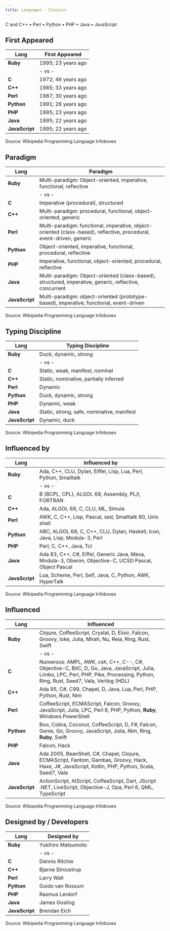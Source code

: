 ```yaml
---
title: Languages - Classics
---
```



C and C++  •  Perl  •  Python •  PHP  •  Java  • JavaScript


## First Appeared

| Lang           | First Appeared      |
|----------------|---------------------|
| **Ruby**       | 1995; 23 years ago  |
|                | - vs -              |
| **C**          | 1972; 46 years ago  |
| **C++**        | 1985; 33 years ago  |
| **Perl**       | 1987; 30 years ago  |
| **Python**     | 1991; 26 years ago  |
| **PHP**        | 1995; 23 years ago  |
| **Java**       | 1995; 22 years ago  |
| **JavaScript** | 1995; 22 years ago  |


Source: Wikipedia Programming Language Infoboxes



## Paradigm


| Lang           | Paradigm                                                             |
|----------------|----------------------------------------------------------------------|
| **Ruby**       | Multi-paradigm: Object-oriented, imperative, functional, reflective  |
|                | - vs -                                                               |
| **C**          | Imperative (procedural), structured                                  |
| **C++**        | Multi-paradigm: procedural, functional, object-oriented, generic     |
| **Perl**       | Multi-paradigm: functional, imperative, object-oriented (class-based), reflective, procedural, event-driven, generic |
| **Python**     | Object-oriented, imperative, functional, procedural, reflective      |
| **PHP**        | Imperative, functional, object-oriented, procedural, reflective      |
| **Java**       | Multi-paradigm: Object-oriented (class-based), structured, imperative, generic, reflective, concurrent |
| **JavaScript** | Multi-paradigm: object-oriented (prototype-based), imperative, functional, event-driven |


Source: Wikipedia Programming Language Infoboxes



## Typing Discipline


| Lang           | Typing Discipline                                                    |
|----------------|----------------------------------------------------------------------|
| **Ruby**       | Duck, dynamic, strong                                                |
|                | - vs -                                                               |
| **C**          | Static, weak, manifest, nominal                                      |
| **C++**        | Static, nominative, partially inferred                               |
| **Perl**       | Dynamic                                                              |
| **Python**     | Duck, dynamic, strong                                                |
| **PHP**        | Dynamic, weak                                                        |
| **Java**       | Static, strong, safe, nominative, manifest                           |
| **JavaScript** | Dynamic, duck                                                        |

Source: Wikipedia Programming Language Infoboxes


## Influenced by

| Lang           | Influenced by                                                        |
|----------------|----------------------------------------------------------------------|
| **Ruby**       | Ada, C++, CLU, Dylan, Eiffel, Lisp, Lua, Perl, Python, Smalltalk     |
|                | - vs -                                                               |
| **C**          | B (BCPL, CPL), ALGOL 68, Assembly, PL/I, FORTRAN                     |
| **C++**        | Ada, ALGOL 68, C, CLU, ML, Simula                                    |
| **Perl**       | AWK, C, C++, Lisp, Pascal, sed, Smalltalk 80, Unix shell             |
| **Python**     | ABC, ALGOL 68, C, C++, CLU, Dylan, Haskell, Icon, Java, Lisp, Modula-3, Perl |
| **PHP**        | Perl, C, C++, Java, Tcl                                              |
| **Java**       | Ada 83, C++, C#, Eiffel, Generic Java, Mesa, Modula-3, Oberon, Objective-C, UCSD Pascal, Object Pascal  |
| **JavaScript** | Lua, Scheme, Perl, Self, Java, C, Python, AWK, HyperTalk             |

Source: Wikipedia Programming Language Infoboxes



## Influenced

| Lang           | Influenced                                                           |
|----------------|----------------------------------------------------------------------|
| **Ruby**       | Clojure, CoffeeScript, Crystal, D, Elixir, Falcon, Groovy, Ioke, Julia, Mirah, Nu, Reia, Ring, Rust, Swift  |
|                | - vs -                                                                  |
| **C**          | Numerous: AMPL, AWK, csh, C++, C--, C#, Objective-C, BitC, D, Go, Java, JavaScript, Julia, Limbo, LPC, Perl, PHP, Pike, Processing, Python, Ring, Rust, Seed7, Vala, Verilog (HDL)  |
| **C++**        | Ada 95, C#, C99, Chapel, D, Java, Lua, Perl, PHP, Python, Rust, Nim  |
| **Perl**       | CoffeeScript, ECMAScript, Falcon, Groovy, JavaScript, Julia, LPC, Perl 6, PHP, Python, **Ruby**, Windows PowerShell |
| **Python**     | Boo, Cobra, Coconut, CoffeeScript, D, F#, Falcon, Genie, Go, Groovy, JavaScript, Julia, Nim, Ring, **Ruby**, Swift  |
| **PHP**        | Falcon, Hack                                                  |
| **Java**       | Ada 2005, BeanShell, C#, Chapel, Clojure, ECMAScript, Fantom, Gambas, Groovy, Hack, Haxe, J#, JavaScript, Kotlin, PHP, Python, Scala, Seed7, Vala  |
| **JavaScript** | ActionScript, AtScript, CoffeeScript, Dart, JScript .NET, LiveScript, Objective-J, Opa, Perl 6, QML, TypeScript  |

Source: Wikipedia Programming Language Infoboxes




## Designed by / Developers

| Lang           | Designed by                                                          |
|----------------|----------------------------------------------------------------------|
| **Ruby**       | Yukihiro Matsumoto                                                   |
|                | - vs -                                                               |
| **C**          | Dennis Ritchie                                                       |
| **C++**        | Bjarne Stroustrup                                                    |
| **Perl**       | Larry Wall                                                           |
| **Python**     | Guido van Rossum                                                     |
| **PHP**        | Rasmus Lerdorf                                                       |
| **Java**       | James Gosling                                                        |
| **JavaScript** | Brendan Eich             |

Source: Wikipedia Programming Language Infoboxes



